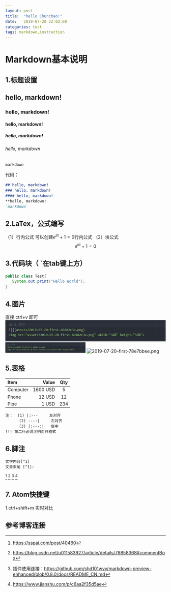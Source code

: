 ```yaml
---
layout: post
title:  "hello Chunchao!"
date:   2019-07-20 22:02:00
categories: test
tags: markdown,instruction
---
```


# Markdown基本说明

## 1.标题设置

## hello, markdown!
### hello, markdown!
#### hello, markdown!
##### hello, markdown!
###### hello, markdown
`markdown`

代码：
```md
## hello, markdown!
### hello, markdown!
#### hello, markdown!
**hello, markdown!
`markdown`
```


## 2.LaTex，公式编写
（1）行内公式
可以创建$e ^ {i\pi} + 1 = 0$行内公式
（2）块公式
$$e ^ {i\pi} + 1 = 0$$



## 3.代码块（ `在tab键上方）

```java
public class Test{
   System.out.print("Hello World");
}
```

## 4.图片
直接 ctrl+v 即可
![](assets/2019-07-20-first-0d004216.png)
<img src="assets/2019-07-20-first-0d004216.png" width="50%" height="50%">
<img alt="2019-07-20-first-78e7bbee.png" src="2019-07-20-first.assets/2019-07-20-first-78e7bbee.png" width="" height="" >


## 5.表格
|Item    |Value   |Qty   |
|:----   |----:   |:----:|
|Computer|1600 USD|5     |
|Phone   |12 USD  |12    |
|Pipe    | 1 USD  |234   |

```
注：  (1) |:---     左对齐
      (2) ---:|     右对齐
      (3) |:---:|   居中
!!! 第二行必须注明对齐格式
```

## 6.脚注
```
文字内容[^1]
文章末尾 [^1]:
```
[^1]
[^2]
[^3]
[^4]

## 7. Atom快捷键
1.ctrl+shift+m 实时对比



## 参考博客连接
[^1]:https://sspai.com/post/40460
[^2]:https://blog.csdn.net/u011583927/article/details/78858368#commentBox
[^3]:插件使用连接：https://github.com/shd101wyy/markdown-preview-enhanced/blob/0.8.0/docs/README_CN.md
[^4]:https://www.jianshu.com/p/c6aa2f35d5ae
